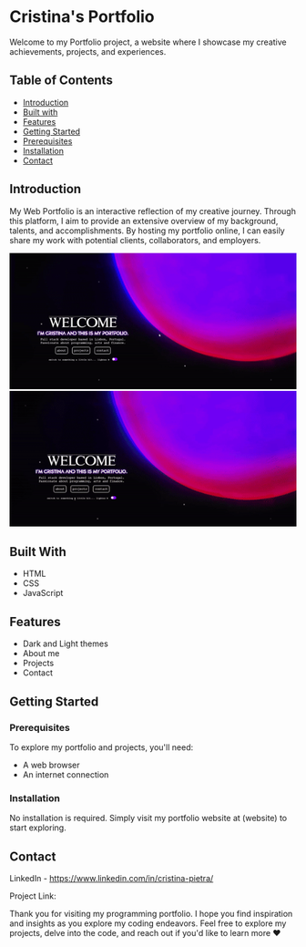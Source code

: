 # Cristina's Portfolio

Welcome to my Portfolio project, a website where I showcase my creative achievements, projects, and experiences. 

## Table of Contents
- [Introduction](#introduction)
- [Built with](#built-with)
- [Features](#features)
- [Getting Started](#getting-started)
 - [Prerequisites](#prerequisites)
 - [Installation](#installation)
- [Contact](#contact)

## Introduction

My Web Portfolio is an interactive reflection of my creative journey. Through this platform, I aim to provide an extensive overview of my background, talents, and accomplishments. By hosting my portfolio online, I can easily share my work with potential clients, collaborators, and employers.


![Dark_theme](https://raw.githubusercontent.com/cschiappa/portfolio_website/main/assets/images/dark_theme_gif.gif)
![Light_theme](https://raw.githubusercontent.com/cschiappa/portfolio_website/main/assets/images/light_theme_gif.gif)



## Built With
- HTML
- CSS
- JavaScript

## Features

- Dark and Light themes
- About me 
- Projects 
- Contact

## Getting Started

### Prerequisites

To explore my portfolio and projects, you'll need:

- A web browser
- An internet connection
  
### Installation

No installation is required. Simply visit my portfolio website at (website) to start exploring.

## Contact

LinkedIn - https://www.linkedin.com/in/cristina-pietra/ 

Project Link: 

Thank you for visiting my programming portfolio. I hope you find inspiration and insights as you explore my coding endeavors.
Feel free to explore my projects, delve into the code, and reach out if you'd like to learn more ❤
